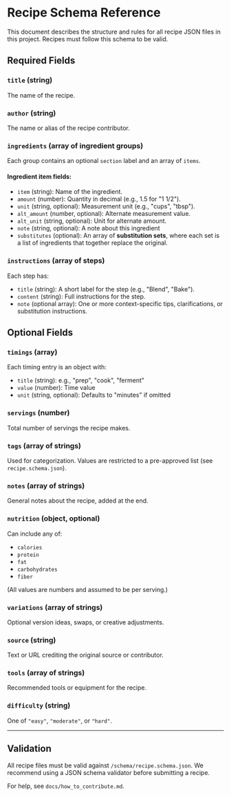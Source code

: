 # Recipe Schema Reference

This document describes the structure and rules for all recipe JSON files in this project. Recipes must follow this schema to be valid.

## Required Fields

### `title` (string)
The name of the recipe.

### `author` (string)
The name or alias of the recipe contributor.

### `ingredients` (array of ingredient groups)
Each group contains an optional `section` label and an array of `items`.

#### Ingredient item fields:
- `item` (string): Name of the ingredient.
- `amount` (number): Quantity in decimal (e.g., 1.5 for "1 1/2").
- `unit` (string, optional): Measurement unit (e.g., "cups", "tbsp").
- `alt_amount` (number, optional): Alternate measurement value.
- `alt_unit` (string, optional): Unit for alternate amount.
- `note` (string, optional): A note about this ingredient
- `substitutes` (optional): An array of **substitution sets**, where each set is a list of ingredients that together replace the original.

### `instructions` (array of steps)
Each step has:
- `title` (string): A short label for the step (e.g., "Blend", "Bake").
- `content` (string): Full instructions for the step.
- `note` (optional array): One or more context-specific tips, clarifications, or substitution instructions.

## Optional Fields

### `timings` (array)
Each timing entry is an object with:
- `title` (string): e.g., "prep", "cook", "ferment"
- `value` (number): Time value
- `unit` (string, optional): Defaults to "minutes" if omitted

### `servings` (number)
Total number of servings the recipe makes.

### `tags` (array of strings)
Used for categorization. Values are restricted to a pre-approved list (see `recipe.schema.json`).

### `notes` (array of strings)
General notes about the recipe, added at the end.

### `nutrition` (object, optional)
Can include any of:
- `calories`
- `protein`
- `fat`
- `carbohydrates`
- `fiber`

(All values are numbers and assumed to be per serving.)

### `variations` (array of strings)
Optional version ideas, swaps, or creative adjustments.

### `source` (string)
Text or URL crediting the original source or contributor.

### `tools` (array of strings)
Recommended tools or equipment for the recipe.

### `difficulty` (string)
One of `"easy"`, `"moderate"`, or `"hard"`.

---

## Validation

All recipe files must be valid against `/schema/recipe.schema.json`. We recommend using a JSON schema validator before submitting a recipe.

For help, see `docs/how_to_contribute.md`.
